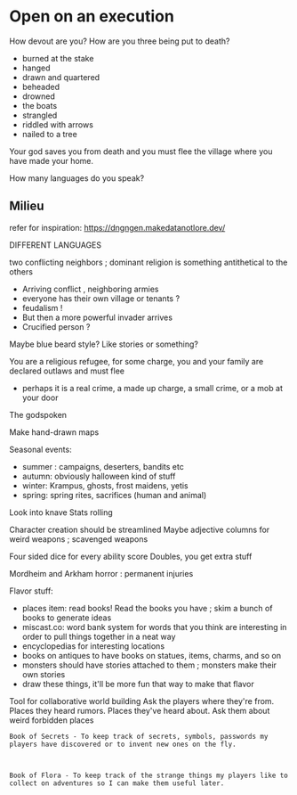 # Open on an execution

How devout are you?
How are you three being put to death? 
- burned at the stake
- hanged
- drawn and quartered
- beheaded 
- drowned
- the boats
- strangled
- riddled with arrows
- nailed to a tree

Your god saves you from death and you must flee the village where you have made your home. 

How many languages do you speak?


## Milieu 

refer for inspiration: https://dngngen.makedatanotlore.dev/

DIFFERENT LANGUAGES 

two conflicting neighbors ; dominant religion is something antithetical to the others 

- Arriving conflict , neighboring armies 
- everyone has their own village or tenants ? 
- feudalism ! 
- But then a more powerful invader arrives 
- Crucified person ? 

Maybe blue beard style? Like stories or something? 




You are a religious refugee, for some charge, you and your family are declared outlaws and must flee 
- perhaps it is a real crime, a made up charge, a small crime, or a mob at your door 

The godspoken 


Make hand-drawn maps

Seasonal events:
- summer : campaigns, deserters, bandits etc 
- autumn: obviously halloween kind of stuff 
- winter: Krampus, ghosts, frost maidens, yetis 
- spring: spring rites, sacrifices (human and animal)

Look into knave 
Stats rolling 


Character creation should be streamlined 
Maybe adjective columns for weird weapons ; scavenged weapons 

Four sided dice for every ability score 
Doubles, you get extra stuff 

Mordheim and Arkham horror : permanent injuries 


Flavor stuff:
- places item: read books! Read the books you have ; skim a bunch of books to generate ideas 
- miscast.co: word bank system for words that you think are interesting in order to pull things together in a neat way 
- encyclopedias for interesting locations
- books on antiques to have books on statues, items, charms, and so on 
- monsters should have stories attached to them ; monsters make their own stories
- draw these things, it'll be more fun that way to make that flavor 

Tool for collaborative world building 
Ask the players where they're from. Places they heard rumors. Places they've heard about. Ask them about weird forbidden places




    Book of Secrets - To keep track of secrets, symbols, passwords my players have discovered or to invent new ones on the fly. 



    Book of Flora - To keep track of the strange things my players like to collect on adventures so I can make them useful later. 


